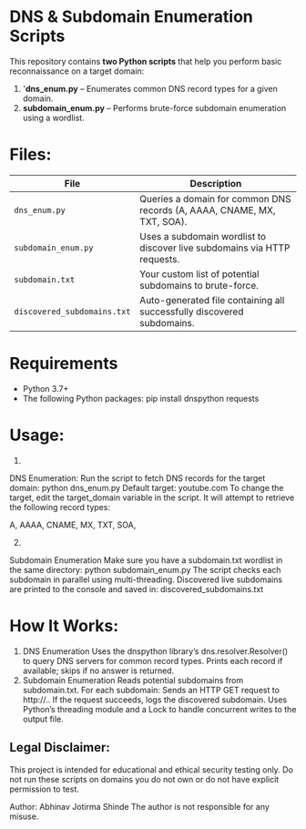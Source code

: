 # DNS & Subdomain Enumeration Scripts

This repository contains **two Python scripts** that help you perform basic reconnaissance on a target domain:

1. '**dns_enum.py** – Enumerates common DNS record types for a given domain.  
2. **subdomain_enum.py** – Performs brute-force subdomain enumeration using a wordlist.


# Files:

| File | Description |
|------|------------|
| `dns_enum.py` | Queries a domain for common DNS records (A, AAAA, CNAME, MX, TXT, SOA). |
| `subdomain_enum.py` | Uses a subdomain wordlist to discover live subdomains via HTTP requests. |
| `subdomain.txt` | Your custom list of potential subdomains to brute-force. |
| `discovered_subdomains.txt` | Auto-generated file containing all successfully discovered subdomains. |


# Requirements

- Python 3.7+
- The following Python packages:
  pip install dnspython requests

  
# Usage:

1.
DNS Enumeration:
Run the script to fetch DNS records for the target domain:
python dns_enum.py
Default target: youtube.com
To change the target, edit the target_domain variable in the script.
It will attempt to retrieve the following record types:

A,
AAAA,
CNAME,
MX,
TXT,
SOA,


2.
Subdomain Enumeration
Make sure you have a subdomain.txt wordlist in the same directory:
python subdomain_enum.py
The script checks each subdomain in parallel using multi-threading.
Discovered live subdomains are printed to the console and saved in:
discovered_subdomains.txt

# How It Works:
1. DNS Enumeration
Uses the dnspython library’s dns.resolver.Resolver() to query DNS servers for common record types.
Prints each record if available; skips if no answer is returned.
2. Subdomain Enumeration
Reads potential subdomains from subdomain.txt.
For each subdomain:
Sends an HTTP GET request to http://<subdomain>.<domain>.
If the request succeeds, logs the discovered subdomain.
Uses Python’s threading module and a Lock to handle concurrent writes to the output file.

## Legal Disclaimer:
This project is intended for educational and ethical security testing only.
Do not run these scripts on domains you do not own or do not have explicit permission to test.

Author: Abhinav Jotirma Shinde
The author is not responsible for any misuse.

